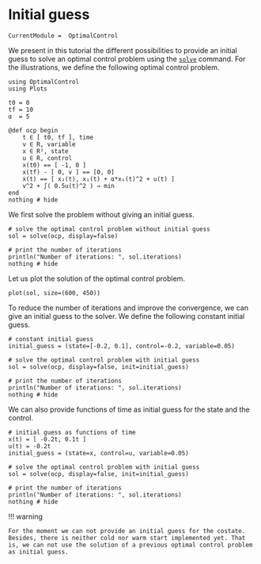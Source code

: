 # Initial guess

```@meta
CurrentModule =  OptimalControl
```

We present in this tutorial the different possibilities to provide an initial guess to solve an optimal control problem using the [`solve`](@ref) command. For the illustrations, we define the following optimal control problem.

```@example main
using OptimalControl
using Plots
```

```@example main
t0 = 0
tf = 10
α  = 5

@def ocp begin
    t ∈ [ t0, tf ], time
    v ∈ R, variable
    x ∈ R², state
    u ∈ R, control
    x(t0) == [ -1, 0 ]
    x(tf) - [ 0, v ] == [0, 0]
    ẋ(t) == [ x₂(t), x₁(t) + α*x₁(t)^2 + u(t) ]
    v^2 + ∫( 0.5u(t)^2 ) → min
end
nothing # hide
```

We first solve the problem without giving an initial guess.

```@example main
# solve the optimal control problem without initial guess
sol = solve(ocp, display=false)

# print the number of iterations 
println("Number of iterations: ", sol.iterations)
nothing # hide
```

Let us plot the solution of the optimal control problem.

```@example main
plot(sol, size=(600, 450))
```

To reduce the number of iterations and improve the convergence, we can give an initial guess to the solver. We define the following constant initial guess.

```@example main
# constant initial guess
initial_guess = (state=[-0.2, 0.1], control=-0.2, variable=0.05)

# solve the optimal control problem with initial guess
sol = solve(ocp, display=false, init=initial_guess)

# print the number of iterations
println("Number of iterations: ", sol.iterations)
nothing # hide
```

We can also provide functions of time as initial guess for the state and the control.

```@example main
# initial guess as functions of time
x(t) = [ -0.2t, 0.1t ]
u(t) = -0.2t
initial_guess = (state=x, control=u, variable=0.05)

# solve the optimal control problem with initial guess
sol = solve(ocp, display=false, init=initial_guess)

# print the number of iterations
println("Number of iterations: ", sol.iterations)
nothing # hide
```

!!! warning

    For the moment we can not provide an initial guess for the costate.
    Besides, there is neither cold nor warm start implemented yet. That is, we can not use the solution of a previous optimal control problem as initial guess.
